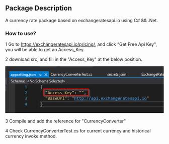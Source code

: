 

## Package Description

A currency rate package based on exchangeratesapi.io using C# && .Net.



### How to use?

1 Go to https://exchangeratesapi.io/pricing/, and click "Get Free Api Key", you will be able to get an Access_Key.



2 download src, and fill in the "Access_Key" at the below position.

![image-20210531164252440](https://github.com/memoryfraction/CurrencyConverter/blob/main/resource/img/access_key.png?raw=true)



3 Compile and add the reference for "CurrencyConverter"



4 Check CurrencyConverterTest.cs for current currency and historical currency invoke method.

